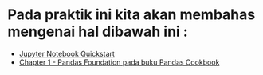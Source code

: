 # Pada praktik ini kita akan membahas mengenai hal dibawah ini :
* [Jupyter Notebook Quickstart](https://github.com/rodesta2212/bigdata/tree/master/minggu-09/praktik/jupyter)
* [Chapter 1 - Pandas Foundation pada buku Pandas Cookbook](https://github.com/rodesta2212/bigdata/tree/master/minggu-09/praktik/pandas-01)